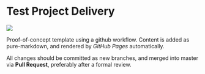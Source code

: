 # Test Project Delivery

![](https://img.shields.io/badge/status-experiment-brightgreen)

Proof-of-concept template using a github workflow. Content is added as pure-markdown, and rendered by _GitHub Pages_ automatically.

All changes should be committed as new branches, and merged into master via **Pull Request**, preferably after a formal review.
